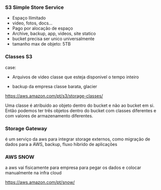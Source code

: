 ### S3 Simple Store Service ###

- Espaço Ilimitado
- video, fotos, docs...
- Pago por alocação de espaço
- Archive, backup, app, videos, site statico
- bucket precisa ser unico universalmente
- tamanho max de objeto: 5TB


### Classes S3 ###

case:
- Arquivos de video
classe que esteja disponivel o tempo inteiro

- backup da empresa
classe barata, glacier

https://aws.amazon.com/pt/s3/storage-classes/

Uma classe é atribuido ao objeto dentro do bucket e não ao bucket em si. Então podemos ter três objetos dentro do bucket com classes diferentes e com valores de armazenamento diferentes.


### Storage Gateway ###

é um serviço da aws para integrar storage externos, como migração de dados para a AWS, backup, fluxo hibrido de aplicações


### AWS SNOW ###

a aws vai fisicamente para empresa para pegar os dados e colocar manualmente na infra cloud

https://aws.amazon.com/pt/snow/